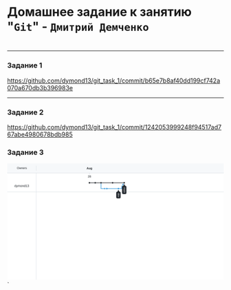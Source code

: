 # Домашнее задание к занятию "`Git`" - `Дмитрий Демченко`

#
---

### Задание 1

https://github.com/dymond13/git_task_1/commit/b65e7b8af40dd199cf742a070a670db3b396983e

---

### Задание 2

https://github.com/dymond13/git_task_1/commit/1242053999248f94517ad767abe4980678bdb985

### Задание 3

![Network graph](https://github.com/dymond13/8-03-hw/blob/main/img/img40.png)`

